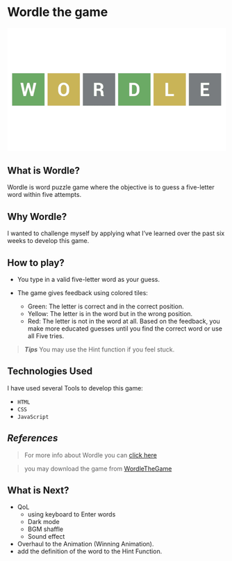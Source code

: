 # Wordle the game
![Wordle the Game](./assets/MDN/wordle.png)

## **What is Wordle?** <br>
Wordle is word puzzle game where the objective is to guess a five-letter word within five attempts. <br>

## **Why Wordle?**
I wanted to challenge myself by applying what I’ve learned over the past six weeks to develop this game.

## **How to play?**
+ You type in a valid five-letter word as your guess. 

+ The game gives feedback using colored tiles:
    + Green: The letter is correct and in the correct position.
    + Yellow: The letter is in the word but in the wrong position.
    + Red: The letter is not in the word at all.
Based on the feedback, you make more educated guesses until you find the correct word or use all Five tries. 
>***Tips*** You may use the Hint function if you feel stuck.

## Technologies Used
I have used several Tools to develop this game:
+ `HTML`
+ `CSS`
+ `JavaScript`

## *References*
>For more info about Wordle you can [click here](https://en.wikipedia.org/wiki/Wordle)

>you may download the game from [WordleTheGame](https://github.com/ibutaibeh/Wordle)

## What is Next?
+ QoL 
    + using keyboard to Enter words
    + Dark mode
    + BGM shaffle
    + Sound effect
+ Overhaul to the Animation (Winning Animation).
+ add the definition of the word to the Hint Function.
